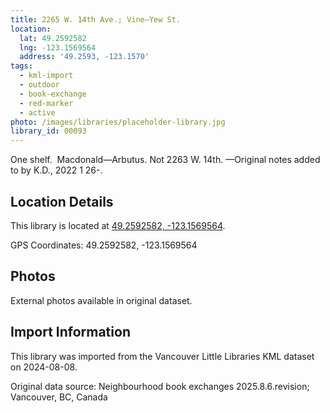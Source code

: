 ```yaml
---
title: 2265 W. 14th Ave.; Vine—Yew St.
location:
  lat: 49.2592582
  lng: -123.1569564
  address: '49.2593, -123.1570'
tags:
  - kml-import
  - outdoor
  - book-exchange
  - red-marker
  - active
photo: /images/libraries/placeholder-library.jpg
library_id: 00093
---
```

One shelf.  Macdonald—Arbutus.
Not 2263 W. 14th.
—Original notes added to by K.D., 2022 1 26-.

## Location Details

This library is located at [49.2592582, -123.1569564](https://www.google.com/maps?q=49.2592582,-123.1569564).

GPS Coordinates: 49.2592582, -123.1569564

## Photos

External photos available in original dataset.

## Import Information

This library was imported from the Vancouver Little Libraries KML dataset on 2024-08-08.

Original data source: Neighbourhood book exchanges 2025.8.6.revision; Vancouver, BC, Canada
